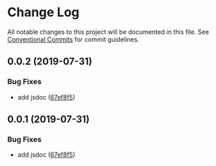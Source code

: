 # Change Log

All notable changes to this project will be documented in this file.
See [Conventional Commits](https://conventionalcommits.org) for commit guidelines.

## 0.0.2 (2019-07-31)


### Bug Fixes

* add jsdoc ([67ef8f5](https://github.com/Pavel910/lerna-monorepo/commit/67ef8f5))





## 0.0.1 (2019-07-31)


### Bug Fixes

* add jsdoc ([67ef8f5](https://github.com/Pavel910/lerna-monorepo/commit/67ef8f5))
